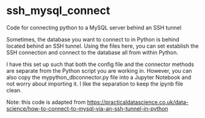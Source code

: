 # ssh_mysql_connect
Code for connecting python to a MySQL server behind an SSH tunnel

Sometimes, the database you want to connect to in Python is behind located behind an SSH tunnel.
Using the files here, you can set establish the SSH connection and connect to the database all from within Python.

I have this set up such that both the config file and the connector methods are separate from the Python script you are working in.
However, you can also copy the mypython_dbconnector.py file into a Jupyter Notebook and not worry about importing it. I like the
separation to keep the ipynb file clean.

Note: this code is adapted from https://practicaldatascience.co.uk/data-science/how-to-connect-to-mysql-via-an-ssh-tunnel-in-python

